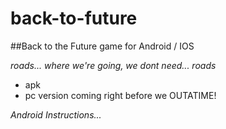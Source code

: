 # back-to-future
##Back to the Future game for Android / IOS 

_roads... where we're going, we dont need... roads_
- apk 
- pc version coming right before we OUTATIME!


*Android Instructions...*
